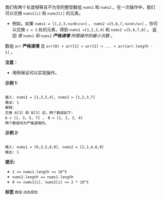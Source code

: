 我们有两个长度相等且不为空的整型数组 `nums1` 和 `nums2` 。在一次操作中，我们可以交换 `nums1[i]` 和 `nums2[i]` 的元素。
- 例如，如果 `nums1 = [1,2,3,<u>8</u>]` ， `nums2 =[5,6,7,<u>4</u>]` ，你可以交换 `i = 3` 处的元素，得到 `nums1 =[1,2,3,4]` 和 `nums2 =[5,6,7,8]` 。
返回 *使 `nums1` 和 `nums2` **严格递增** 所需操作的最小次数* 。

数组 `arr` **严格递增** 且 `arr[0] < arr[1] < arr[2] < ... < arr[arr.length - 1]` 。

<b>注意：</b>
- 用例保证可以实现操作。
 

 **示例 1:** 

```

输入: nums1 = [1,3,5,4], nums2 = [1,2,3,7]
输出: 1
解释: 
交换 A[3] 和 B[3] 后，两个数组如下:
A = [1, 3, 5, 7] ， B = [1, 2, 3, 4]
两个数组均为严格递增的。
```
 **示例 2:** 

```

输入: nums1 = [0,3,5,8,9], nums2 = [2,1,4,6,9]
输出: 1

```
 

 **提示:** 
-  `2 <= nums1.length <= 10^5` 
-  `nums2.length == nums1.length` 
-  `0 <= nums1[i], nums2[i] <= 2 * 10^5` 
 
**标签**
`数组` `动态规划` 


